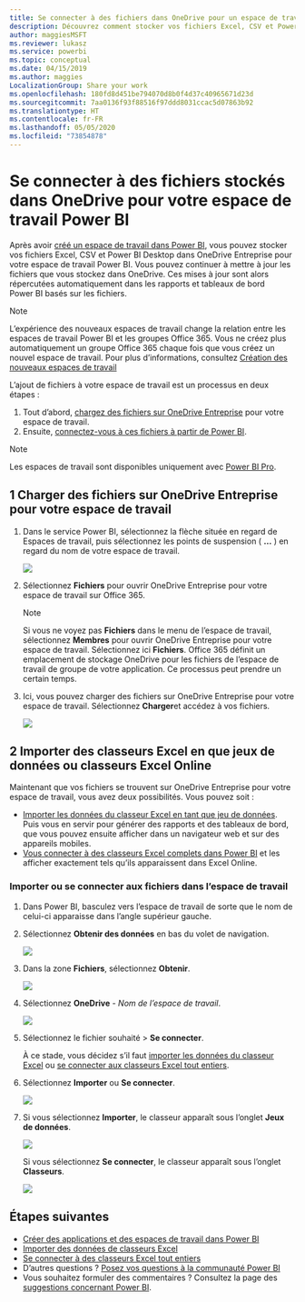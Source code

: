 ```yaml
---
title: Se connecter à des fichiers dans OneDrive pour un espace de travail Power BI
description: Découvrez comment stocker vos fichiers Excel, CSV et Power BI Desktop dans OneDrive pour votre espace de travail Power BI et comment vous y connecter.
author: maggiesMSFT
ms.reviewer: lukasz
ms.service: powerbi
ms.topic: conceptual
ms.date: 04/15/2019
ms.author: maggies
LocalizationGroup: Share your work
ms.openlocfilehash: 180fd8d451be794070d8b0f4d37c40965671d23d
ms.sourcegitcommit: 7aa0136f93f88516f97ddd8031ccac5d07863b92
ms.translationtype: HT
ms.contentlocale: fr-FR
ms.lasthandoff: 05/05/2020
ms.locfileid: "73854878"
---
```

# <a name="connect-to-files-stored-in-onedrive-for-your-power-bi-workspace"></a>Se connecter à des fichiers stockés dans OneDrive pour votre espace de travail Power BI
Après avoir [créé un espace de travail dans Power BI](service-create-distribute-apps.md), vous pouvez stocker vos fichiers Excel, CSV et Power BI Desktop dans OneDrive Entreprise pour votre espace de travail Power BI. Vous pouvez continuer à mettre à jour les fichiers que vous stockez dans OneDrive. Ces mises à jour sont alors répercutées automatiquement dans les rapports et tableaux de bord Power BI basés sur les fichiers. 

> [!NOTE]
> L’expérience des nouveaux espaces de travail change la relation entre les espaces de travail Power BI et les groupes Office 365. Vous ne créez plus automatiquement un groupe Office 365 chaque fois que vous créez un nouvel espace de travail. Pour plus d’informations, consultez [Création des nouveaux espaces de travail](service-create-the-new-workspaces.md)

L’ajout de fichiers à votre espace de travail est un processus en deux étapes : 

1. Tout d’abord, [chargez des fichiers sur OneDrive Entreprise](service-connect-to-files-in-app-workspace-onedrive-for-business.md#1-upload-files-to-the-onedrive-for-business-for-your-workspace) pour votre espace de travail.
2. Ensuite, [connectez-vous à ces fichiers à partir de Power BI](service-connect-to-files-in-app-workspace-onedrive-for-business.md#2-import-excel-files-as-datasets-or-as-excel-online-workbooks).

> [!NOTE]
> Les espaces de travail sont disponibles uniquement avec [Power BI Pro](service-features-license-type.md).
> 

## <a name="1-upload-files-to-the-onedrive-for-business-for-your-workspace"></a>1 Charger des fichiers sur OneDrive Entreprise pour votre espace de travail
1. Dans le service Power BI, sélectionnez la flèche située en regard de Espaces de travail, puis sélectionnez les points de suspension ( **…** ) en regard du nom de votre espace de travail. 
   
   ![](media/service-connect-to-files-in-app-workspace-onedrive-for-business/power-bi-app-ellipsis.png)
2. Sélectionnez **Fichiers** pour ouvrir OneDrive Entreprise pour votre espace de travail sur Office 365.
   
   > [!NOTE]
   > Si vous ne voyez pas **Fichiers** dans le menu de l’espace de travail, sélectionnez **Membres** pour ouvrir OneDrive Entreprise pour votre espace de travail. Sélectionnez ici **Fichiers**. Office 365 définit un emplacement de stockage OneDrive pour les fichiers de l’espace de travail de groupe de votre application. Ce processus peut prendre un certain temps. 
   > 
   > 
3. Ici, vous pouvez charger des fichiers sur OneDrive Entreprise pour votre espace de travail. Sélectionnez **Charger**et accédez à vos fichiers.
   
   ![](media/service-connect-to-files-in-app-workspace-onedrive-for-business/pbi_grpfilesonedrive.png)

## <a name="2-import-excel-files-as-datasets-or-as-excel-online-workbooks"></a>2 Importer des classeurs Excel en que jeux de données ou classeurs Excel Online
Maintenant que vos fichiers se trouvent sur OneDrive Entreprise pour votre espace de travail, vous avez deux possibilités. Vous pouvez soit : 

* [Importer les données du classeur Excel en tant que jeu de données](service-get-data-from-files.md). Puis vous en servir pour générer des rapports et des tableaux de bord, que vous pouvez ensuite afficher dans un navigateur web et sur des appareils mobiles.
* [Vous connecter à des classeurs Excel complets dans Power BI](service-excel-workbook-files.md) et les afficher exactement tels qu’ils apparaissent dans Excel Online.

### <a name="import-or-connect-to-the-files-in-your-workspace"></a>Importer ou se connecter aux fichiers dans l’espace de travail
1. Dans Power BI, basculez vers l’espace de travail de sorte que le nom de celui-ci apparaisse dans l’angle supérieur gauche. 
2. Sélectionnez **Obtenir des données** en bas du volet de navigation. 
   
   ![](media/service-connect-to-files-in-app-workspace-onedrive-for-business/power-bi-app-get-data-button.png)
3. Dans la zone **Fichiers**, sélectionnez **Obtenir**.
   
   ![](media/service-connect-to-files-in-app-workspace-onedrive-for-business/pbi_getfiles.png)
4. Sélectionnez **OneDrive** - *Nom de l’espace de travail*.
   
    ![](media/service-connect-to-files-in-app-workspace-onedrive-for-business/pbi_grp_one_drive_shrpt.png)
5. Sélectionnez le fichier souhaité > **Se connecter**.
   
    À ce stade, vous décidez s’il faut [importer les données du classeur Excel](service-get-data-from-files.md) ou [se connecter aux classeurs Excel tout entiers](service-excel-workbook-files.md).
6. Sélectionnez **Importer** ou **Se connecter**.
   
    ![](media/service-connect-to-files-in-app-workspace-onedrive-for-business/pbi_importexceldataorwholecrop.png)
7. Si vous sélectionnez **Importer**, le classeur apparaît sous l’onglet **Jeux de données**. 
   
    ![](media/service-connect-to-files-in-app-workspace-onedrive-for-business/power-bi-app-excel-file-import.png)
   
    Si vous sélectionnez **Se connecter**, le classeur apparaît sous l’onglet **Classeurs**.
   
    ![](media/service-connect-to-files-in-app-workspace-onedrive-for-business/power-bi-app-excel-file-connect.png)

## <a name="next-steps"></a>Étapes suivantes
* [Créer des applications et des espaces de travail dans Power BI](service-create-distribute-apps.md)
* [Importer des données de classeurs Excel](service-get-data-from-files.md)
* [Se connecter à des classeurs Excel tout entiers](service-excel-workbook-files.md)
* D’autres questions ? [Posez vos questions à la communauté Power BI](https://community.powerbi.com/)
* Vous souhaitez formuler des commentaires ? Consultez la page des [suggestions concernant Power BI](https://ideas.powerbi.com/forums/265200-power-bi).

